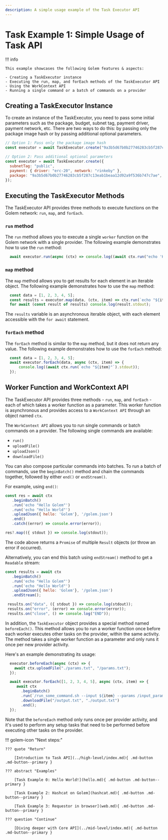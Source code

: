 ```yaml
---
description: A simple usage example of the Task Executor API
---
```


# Task Example 1: Simple Usage of Task API

!!! info

    This example showcases the following Golem features & aspects:
    
    - Creating a TaskExecutor instance
    - Executing the run, map, and forEach methods of the TaskExecutor API
    - Using the WorkContext API
    - Running a single command or a batch of commands on a provider

## Creating a TaskExecutor Instance

To create an instance of the TaskExecutor, you need to pass some initial parameters such as the package, budget, subnet tag, payment driver, payment network, etc. 
There are two ways to do this: by passing only the package image hash or by passing additional optional parameters.

```js
// Option 1: Pass only the package image hash
const executor = await TaskExecutor.create("9a3b5d67b0b27746283cb5f287c13eab1beaa12d92a9f536b747c7ae");

// Option 2: Pass additional optional parameters
const executor = await TaskExecutor.create({
  subnetTag: "public",
  payment: { driver: "erc-20", network: "rinkeby" },
  package: "9a3b5d67b0b27746283cb5f287c13eab1beaa12d92a9f536b747c7ae",
});
```

## Executing the TaskExecutor Methods

The TaskExecutor API provides three methods to execute functions on the Golem network: `run`, `map`, and `forEach`.

### `run` method

The `run` method allows you to execute a single `worker` function on the Golem network with a single provider. 
The following example demonstrates how to use the `run` method:

```js
  await executor.run(async (ctx) => console.log((await ctx.run("echo 'Hello World'")).stdout));
```

### `map` method

The `map` method allows you to get results for each element in an iterable object. 
The following example demonstrates how to use the `map` method:

```js
  const data = [1, 2, 3, 4, 5];
  const results = executor.map(data, (ctx, item) => ctx.run(`echo "${item}"`));
  for await (const result of results) console.log(result.stdout);
```

The `results` variable is an asynchronous iterable object, with each element accessible with the `for await` statement.

### `forEach` method

The `forEach` method is similar to the `map` method, but it does not return any value. 
The following example demonstrates how to use the `forEach` method:

```js
  const data = [1, 2, 3, 4, 5];
  await executor.forEach(data, async (ctx, item) => {
      console.log((await ctx.run(`echo "${item}"`).stdout));
  });
```

## Worker Function and WorkContext API

The TaskExecutor API provides three methods - `run`, `map`, and `forEach` - each of which takes a worker function as a parameter. 
This worker function is asynchronous and provides access to a `WorkContext API` through an object named `ctx`.

The `WorkContext API` allows you to run single commands or batch commands on a provider. 
The following single commands are available:

- `run()`
- `uploadFile()`
- `uploadJson()`
- `downloadFile()`

You can also compose particular commands into batches. 
To run a batch of commands, use the `beginBatch()` method and chain the commands together, followed by either `end()` or `endStream()`.

For example, using `end()`:
```js
const res = await ctx
   .beginBatch()
   .run('echo "Hello Golem"')
   .run('echo "Hello World"')
   .uploadJson({ hello: 'Golem'}, '/golem.json')
   .end()
   .catch((error) => console.error(error));

res?.map(({ stdout }) => console.log(stdout));
```
The code above returns a `Promise` of multiple `Result` objects (or throw an error if occurred).

Alternatively, you can end this batch using `endStream()` method to get a `Readable` stream:

```js
const results = await ctx
   .beginBatch()
   .run('echo "Hello Golem"')
   .run('echo "Hello World"')
   .uploadJson({ hello: 'Golem'}, '/golem.json')
   .endStream();

 results.on("data", ({ stdout }) => console.log(stdout));
 results.on("error", (error) => console.error(error));
 results.on("close", () => console.log("END"));
```

In addition, the `TaskExecutor` object provides a special method named `beforeEach()`. 
This method allows you to run a worker function once before each worker executes other tasks on the provider, within the same activity. 
The method takes a single worker function as a parameter and only runs it once per new provider activity.

Here's an example demonstrating its usage:

```js
  executor.beforeEach(async (ctx) => {
    await ctx.uploadFile("./params.txt", "/params.txt");
  });

  await executor.forEach([1, 2, 3, 4, 5], async (ctx, item) => {
     await ctx
       .beginBatch()
       .run(`/run_some_command.sh --input ${item} --params /input_params.txt --output /output.txt`)
       .downloadFile("/output.txt", "./output.txt")
       .end();
  });
```

Note that the `beforeEach` method only runs once per provider activity, and it's used to perform any setup tasks that need to be performed before executing other tasks on the provider.

!!! golem-icon "Next steps:"

    ??? quote "Return"

        [Introduction to Task API](../high-level/index.md){ .md-button .md-button--primary }
    
    ??? abstract "Examples"
        
        [Task Example 0: Hello World!](hello.md){ .md-button .md-button--primary }

        [Task Example 2: Hashcat on Golem](hashcat.md){ .md-button .md-button--primary }

        [Task Example 3: Requestor in browser](web.md){ .md-button .md-button--primary }

    ??? question "Continue"

        [Diving deeper with Core API](../mid-level/index.md){ .md-button .md-button--primary }